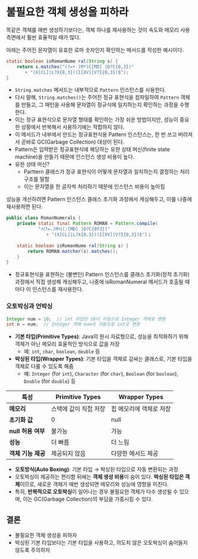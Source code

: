 # 불필요한 객체 생성을 피하라

똑같은 객체를 매번 생성하기보다는, 객체 하나를 재사용하는 것이 속도와 메모리 사용 측면에서 훨씬 효율적일 때가 많다.

아래는 주어진 문자열이 유효한 로마 숫자인지 확인하는 메서드를 작성한 예시이다.

```java
static boolean isRomanNume ral(String s) {
    return s.matches("(?=• )M*(C[MD] |D?C{0,3})" 
       + "(X[CL]|L?X{0,3})(I[XV]|V?I{0,3})$");
}
```

- `String.matches` 메서드는 내부적으로 `Pattern` 인스턴스를 사용한다.
- 다시 말해, `String.matches()`는 주어진 정규 표현식을 컴파일하여  `Pattern` 객체를 만들고, 그 패턴을 사용해 문자열이 정규식에 일치하는지 확인하는 과정을 수행한다.
- 이는 정규 표현식으로 문자열 형태를 확인하는 가장 쉬운 방법이지만, 성능이 중요한 상황에서 반복해서 사용하기에는 적합하지 않다.
- 이 메서드가 내부에서 만드는 정규표현식용 Pattern 인스턴스는, 한 번 쓰고 버려져서 곧바로 GC(Garbage Collection) 대상이 된다.
- Pattern은 입력받은 정규표현식에 해당하는 유한 상태 머신(finite state machine)을 만들기 때문에 인스턴스 생성 비용이 높다.
- 유한 상태 머신?
    - Parttern 클래스가 정규 표현식이 어떻게 문자열과 일치하는지 결정하는 처리 구조를 말함
    - 이는 문자열을 한 글자씩 처리하기 때문에 인스턴스 비용이 높아짐

성능을 개선하려면 Pattern 인스턴스 클래스 초기화 과정에서 캐싱해두고, 이를 나중에 재사용하면 된다.

```java
public class RomanNumerals { 
    private static final Pattern ROMAN = Pattern.compile(
            "시?=.)M시(:[MD] |D?C{0f3})" 
               + "(X[CL]|L?X{0,3})(I[XV]|V?I{0,3})$")；
		
    static boolean isRomanNume ral(String s) {
        return ROMAN.matcher(s).matches();
    }
}
```

- 정규표현식을 표현하는 (불변인) Pattern 인스턴스를 클래스 초기화(정적 초기화) 과정에서 직접 생성해 캐싱해두고, 나중에
  isRomanNumeral 메서드가 호출될 때마다 이 인스턴스를 재사용한다.

### 오토박싱과 언박싱

```java
Integer num = 10;  // int 타입인 10이 자동으로 Integer 객체로 변환
int n = num;  // Integer 객체 num이 자동으로 int로 변환
```

- **기본 타입(Primitive Types)**: Java의 원시 자료형으로, 성능을 최적화하기 위해 객체가 아닌 메모리 효율적인 방식으로 값을 저장
    - 예: `int`, `char`, `boolean`, `double` 등
- **박싱된 타입(Wrapper Types)**: 기본 타입을 객체로 감싸는 클래스로, 기본 타입을 객체로 다룰 수 있도록 해줌
    - 예: `Integer` (for `int`), `Character` (for `char`), `Boolean` (for `boolean`), `Double` (for `double`) 등

| 특성 | **Primitive Types** | **Wrapper Types** |
| --- | --- | --- |
| **메모리** | 스택에 값이 직접 저장 | 힙 메모리에 객체로 저장 |
| **초기화 값** | 0 | null |
| **null 허용 여부** | 불가능 | 가능 |
| **성능** | 더 빠름 | 더 느림 |
| **객체 기능 제공** | 제공되지 않음 | 다양한 메서드 제공 |
- **오토방식(Auto Boxing)**: 기본 타입 → 박싱된 타입으로 자동 변환되는 과정
- 오토박싱이 제공하는 편리함 뒤에는 **객체 생성 비용**이 숨어 있다. **박싱된 타입은 객체**이므로, 새로운 객체가 매번 생성되면 메모리와 성능에 영향을 미친다.
- 특히, **반복적으로 오토박싱**이 일어나는 경우 불필요한 객체가 다수 생성될 수 있으며, 이는 GC(Garbage Collection)의 부담을 가중시킬 수 있다.

## 결론

- 불필요한 객체 생성을 피하자
- 박싱된 기본 타입보다는 기본 타입을 사용하고, 의도치 않은 오토박싱이 숨어들지 않도록 주의하자